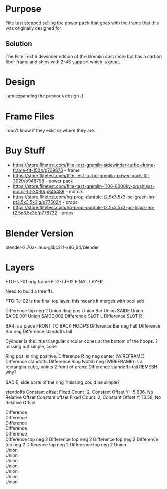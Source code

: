 # Purpose
Flite test stopped selling the power pack that goes with the frame that this was originally designed for.

## Solution
The Flite Test Sidewinder edition of the Gremlin cost more but has a carbon fiber frame and ships with 2-4S support which is great.

# Design
I am expanding the previous design ()


# Frame Files
I don't know if they exist or where they are.


# Buy Stuff
* https://store.flitetest.com/flite-test-gremlin-sidewinder-turbo-drone-frame-flt-1504/p739876 - frame
* https://store.flitetest.com/flite-test-turbo-gremlin-power-pack-flt-3020/p948798 - power pack
* https://store.flitetest.com/flite-test-gremlin-1106-6000kv-brushless-motor-flt-3030/p845488 - motors
* https://store.flitetest.com/hq-prop-durable-t2.5x3.5x3-pc-green-hq-pt2.5x3.5x3lg/p775024 - props
* https://store.flitetest.com/hq-prop-durable-t2.5x3.5x3-pc-black-hq-t2.5x3.5x3b/p778732 - props


# Blender Version
blender-2.70a-linux-glibc211-x86_64/blender


# Layers

FTG-TJ-01          orig frame
FTG-TJ-02          FINAL LAYER


Need to build a tree ffs.

FTG-TJ-02 is the final top layer, this means it merges with bool add.

Difference       top neg 2
Union            Ring pos
Union            Bar
Union            SAIDE
Union            SAIDE.001
Union            SAIDE.002
Difference       SLOT L
Difference       SLOT R


BAR is a piece FRONT TO BACK HOOPS
Difference       Bar neg half
Difference       Bar neg
Difference       standoffs tail


Cylinder is the little triangular circular cones at the bottom of the hoops.
?missing but simple, cone



Ring pos, is ring positive.
Difference       Ring neg center (WIREFRAME)
Difference       standoffs
Difference       Ring Notch neg  (WIREFRAME) is a rectanglar cube, points 2 front of drone
Difference       standoffs tail
REMESH           why?

SADIE, side parts of the ring
?missing could be simple?

standoffs
Constant offset       Fixed Count: 2, Constant Offset Y: -5.936, No Relative Offset
Constant offset       Fixed Count: 2, Constant Offset Y: 13.58, No Relative Offset






Difference       
Difference       
Difference       
Difference       
Difference       
Difference       top neg 2
Difference       top neg 2
Difference       top neg 2
Difference       top neg 2
Difference       top neg 2
Difference       top neg 2
Union            
Union            
Union            
Union            
Union            
Union            
Union            
Union            
